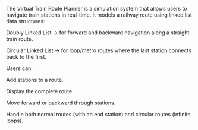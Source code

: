 The Virtual Train Route Planner is a simulation system that allows users to navigate train stations in real-time.
It models a railway route using linked list data structures:

Doubly Linked List → for forward and backward navigation along a straight train route.

Circular Linked List → for loop/metro routes where the last station connects back to the first.

Users can:

Add stations to a route.

Display the complete route.

Move forward or backward through stations.

Handle both normal routes (with an end station) and circular routes (infinite loops).
